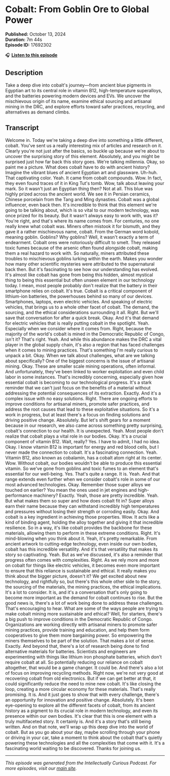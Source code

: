 # Cobalt: From Goblin Ore to Global Power

**Published:** October 13, 2024  
**Duration:** 7m 44s  
**Episode ID:** 17692302

🎧 **[Listen to this episode](https://intellectuallycurious.buzzsprout.com/2529712/episodes/17692302-cobalt-from-goblin-ore-to-global-power)**

## Description

Take a deep dive into cobalt's journey—from ancient blue pigments in Egyptian art to its central role in vitamin B12, high-temperature superalloys, and the batteries powering modern devices and EVs. We uncover the mischievous origin of its name, examine ethical sourcing and artisanal mining in the DRC, and explore efforts toward safer practices, recycling, and alternatives as demand climbs.

## Transcript

Welcome in. Today we're taking a deep dive into something a little different, cobalt. You've sent us a really interesting mix of articles and research on it. Clearly you're not just after the basics, so buckle up because we're about to uncover the surprising story of this element. Absolutely, and you might be surprised just how far back this story goes. We're talking millennia. Okay, so paint me a picture. What does cobalt have to do with ancient history? Imagine the vibrant blues of ancient Egyptian art and glassware. Uh-huh. That captivating color. Yeah. It came from cobalt compounds. Wow. In fact, they even found traces of it in King Tut's tomb. Wow, talk about leaving your mark. So it wasn't just an Egyptian thing then? Not at all. This blue was highly prized across the ancient world. We see it in Persian ceramics, Chinese porcelain from the Tang and Ming dynasties. Cobalt was a global influencer, even back then. It's incredible to think that this element we're going to be talking about, which is so vital to our modern technology, was once prized for its beauty. But it wasn't always easy to work with, was it? You're right, and that's where its name comes from. For centuries, no one really knew what cobalt was. Miners often mistook it for bismuth, and they gave it a rather mischievous name, cobalt. From the German word kobold, meaning goblin. Goblins? Why goblins? Well, it wasn't exactly a term of endearment. Cobalt ores were notoriously difficult to smelt. They released toxic fumes because of the arsenic often found alongside cobalt, making them a real hazard to work with. So naturally, miners attributed these troubles to mischievous goblins lurking within the earth. Makes you wonder how many other scientific mysteries were attributed to the supernatural back then. But it's fascinating to see how our understanding has evolved. It's almost like cobalt has gone from being this hidden, almost mystical thing to being this essential but often unseen element in our technology today. I mean, most people probably don't realize that the battery in their smartphone relies on cobalt. It's true. Cobalt is a critical component of lithium-ion batteries, the powerhouses behind so many of our devices. Smartphones, laptops, even electric vehicles. And speaking of electric vehicles, that brings us to a whole other facet of cobalt. The demand, the sourcing, and the ethical considerations surrounding it all. Right. But we'll save that conversation for after a quick break. Okay. And it's that demand for electric vehicles that is really putting cobalt in the spotlight. Yeah. Especially when we consider where it comes from. Right, because the majority of the world's cobalt is mined in the Democratic Republic of Congo, isn't it? That's right. Yeah. And while this abundance makes the DRC a vital player in the global supply chain, it's also a region that has faced challenges when it comes to mining practices. That's something I'm really curious to unpack a bit. Okay. When we talk about challenges, what are we talking about specifically? One of the biggest concerns is the issue of artisanal mining. Okay. These are smaller scale mining operations, often informal. And unfortunately, they've been linked to worker exploitation and even child labor in some instances. That's incredibly concerning, especially given how essential cobalt is becoming to our technological progress. It's a stark reminder that we can't just focus on the benefits of a material without addressing the potential consequences of its extraction. Exactly. And it's a complex issue with no easy solutions. Right. There are ongoing efforts to improve conditions for artisanal miners, promote safer practices, and address the root causes that lead to these exploitative situations. So it's a work in progress, but at least there's a focus on finding solutions and driving positive change. Absolutely. But let's shift gears for a moment because in our research, we also came across something pretty surprising, cobalt's connection to our health. It is unexpected. Yeah. Most people don't realize that cobalt plays a vital role in our bodies. Okay. It's a crucial component of vitamin B12. Wait, really? Yes. I have to admit, I had no idea. Okay. I know vitamin B12 is important for energy and red blood cells, but I never made the connection to cobalt. It's a fascinating connection. Yeah. Vitamin B12, also known as cobalamin, has a cobalt atom right at its center. Wow. Without cobalt, our bodies wouldn't be able to produce this essential vitamin. So we've gone from goblins and toxic fumes to an element that's essential for our well-being. Yes. That's quite a range. It is. Yeah. And that range extends even further when we consider cobalt's role in some of our most advanced technologies. Okay. Remember those super alloys we touched on earlier? You mean the ones used in jet engines and high-performance machinery? Exactly. Yeah, those are pretty incredible. Yeah. But what makes them so super and how does cobalt fit in? Super alloys earn their name because they can withstand incredibly high temperatures and pressures without losing their strength or corroding easily. Okay. And cobalt is a key ingredient in achieving those properties. Wow. It acts like a kind of binding agent, holding the alloy together and giving it that incredible resilience. So in a way, it's like cobalt provides the backbone for these materials, allowing them to perform in these extreme conditions. Right. It's mind-blowing when you think about it. Yeah, it's pretty remarkable. From ancient artwork to cutting-edge technology, even inside our own bodies, cobalt has this incredible versatility. And it's that versatility that makes its story so captivating. Yeah. But as we've discussed, it's also a reminder that progress often comes with complexities. Right. As we rely more and more on cobalt for things like electric vehicles, it becomes even more important to ensure that this reliance is sustainable and ethical. It really makes you think about the bigger picture, doesn't it? We get excited about new technology, and rightfully so, but there's this whole other side to the story, the sourcing of the materials, the mining practices, the ethical implications. It's a lot to consider. It is, and it's a conversation that's only going to become more important as the demand for cobalt continues to rise. But the good news is, there's a lot of work being done to address these challenges. That's encouraging to hear. What are some of the ways people are trying to make cobalt mining more sustainable and ethical? Well, for starters, there's a big push to improve conditions in the Democratic Republic of Congo. Organizations are working directly with artisanal miners to promote safer mining practices, provide training and education, and help them form cooperatives to give them more bargaining power. So empowering the miners themselves to be part of the solution. That makes a lot of sense. Exactly. And beyond that, there's a lot of research being done to find alternative materials for batteries. Scientists and engineers are experimenting with things like lithium iron phosphate batteries, which don't require cobalt at all. So potentially reducing our reliance on cobalt altogether, that would be a game changer. It could be. And there's also a lot of focus on improving recycling methods. Right now, we're not very good at recovering cobalt from old electronics. But if we can get better at that, it could significantly reduce the need to mine new cobalt. It's like closing the loop, creating a more circular economy for these materials. That's really promising. It is. And it just goes to show that with every challenge, there's an opportunity for innovation and positive change. Absolutely. It's been eye-opening to explore all the different facets of cobalt, from its ancient history as a pigment to its crucial role in modern technology, and even its presence within our own bodies. It's clear that this is one element with a truly multifaceted story. It certainly is. And it's a story that's still being written. And on that note, we'll wrap up this deep dive into the world of cobalt. But as you go about your day, maybe scrolling through your phone or driving in your car, take a moment to think about the cobalt that's quietly powering these technologies and all the complexities that come with it. It's a fascinating world waiting to be discovered. Thanks for joining us.

---
*This episode was generated from the Intellectually Curious Podcast. For more episodes, visit our [main site](https://intellectuallycurious.buzzsprout.com).*
